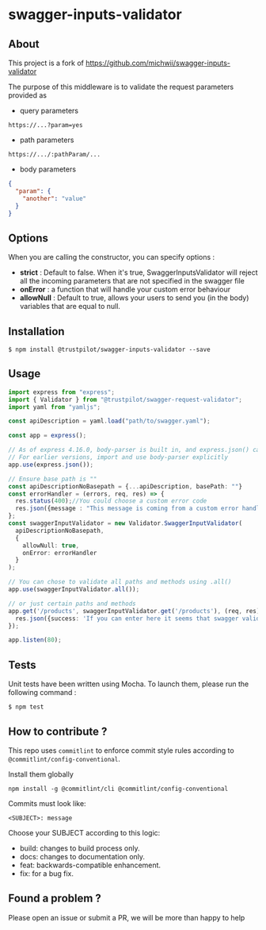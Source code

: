 # swagger-inputs-validator

## About
This project is a fork of https://github.com/michwii/swagger-inputs-validator

The purpose of this middleware is to validate the request parameters provided as
* query parameters
```
https://...?param=yes
```

* path parameters
```
https://.../:pathParam/...
```

* body parameters
```json
{
  "param": {
    "another": "value"
  }
}
```

## Options

When you are calling the constructor, you can specify options :
* **strict** : Default to false. When it's true, SwaggerInputsValidator will reject all the incoming parameters that are not specified in the swagger file
* **onError** : a function that will handle your custom error behaviour
* **allowNull** : Default to true, allows your users to send you (in the body) variables that are equal to null.


## Installation
```Shell
$ npm install @trustpilot/swagger-inputs-validator --save
```

## Usage
```TypeScript
import express from "express";
import { Validator } from "@trustpilot/swagger-request-validator";
import yaml from "yamljs";

const apiDescription = yaml.load("path/to/swagger.yaml");

const app = express();

// As of express 4.16.0, body-parser is built in, and express.json() can be used
// For earlier versions, import and use body-parser explicitly
app.use(express.json());

// Ensure base path is ""
const apiDescriptionNoBasepath = {...apiDescription, basePath: ""}
const errorHandler = (errors, req, res) => {
  res.status(400);//You could choose a custom error code
  res.json({message : "This message is coming from a custom error handler.", errors});
};
const swaggerInputValidator = new Validator.SwaggerInputValidator(
  apiDescriptionNoBasepath,
  {
    allowNull: true,
    onError: errorHandler
  }
);

// You can chose to validate all paths and methods using .all()
app.use(swaggerInputValidator.all());

// or just certain paths and methods
app.get('/products', swaggerInputValidator.get('/products'), (req, res) => {
  res.json({success: 'If you can enter here it seems that swagger validator let you get in'});
});

app.listen(80);

```

## Tests

Unit tests have been written using Mocha.
To launch them, please run the following command :

```Shell
$ npm test
```

## How to contribute ?

This repo uses `commitlint` to enforce commit style rules according to `@commitlint/config-conventional`.

Install them globally

    npm install -g @commitlint/cli @commitlint/config-conventional

Commits must look like:

    <SUBJECT>: message

Choose your SUBJECT according to this logic:

- build: changes to build process only.
- docs: changes to documentation only.
- feat: backwards-compatible enhancement.
- fix: for a bug fix.


## Found a problem ?

Please open an issue or submit a PR, we will be more than happy to help